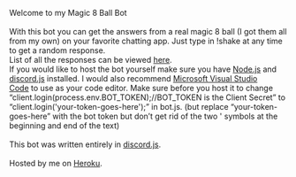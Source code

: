 Welcome to my Magic 8 Ball Bot\
\
With this bot you can get the answers from a real magic 8 ball (I got
them all from my own) on your favorite chatting app. Just type in !shake
at any time to get a random response.\
List of all the responses can be viewed
[here](https://www.google.com/url?q=https://docs.google.com/document/d/1kGhCCvhx6LNLHRR4VpjwM8l47b4gqgbP0X298pHDBNk/edit?usp%3Dsharing&sa=D&ust=1597182211880000&usg=AOvVaw2GWOMRxMLu2ropol_kwYEc).\
If you would like to host the bot yourself make sure you have
[Node.js](https://www.google.com/url?q=https://nodejs.org&sa=D&ust=1597182211880000&usg=AOvVaw2VPdj-8gq7RrUyrIqjry5K) and
[discord.js](https://www.google.com/url?q=https://discord.js.org&sa=D&ust=1597182211881000&usg=AOvVaw2_86Am5HzaX6Dqn0RuSwJ8) installed.
I would also recommend [Microsoft Visual Studio
Code](https://www.google.com/url?q=https://code.visualstudio.com/&sa=D&ust=1597182211881000&usg=AOvVaw0-aMulqnalpHE-iOh6XMss) to
use as your code editor. Make sure before you host it to change
“client.login(process.env.BOT\_TOKEN);//BOT\_TOKEN is the Client Secret”
to “client.login('your-token-goes-here');” in bot.js. (but replace
“your-token-goes-here” with the bot token but don’t get rid of the two '
symbols at the beginning and end of the text)\
\
This bot was written entirely in
[discord.js](https://www.google.com/url?q=https://discord.js.org&sa=D&ust=1597182211882000&usg=AOvVaw1ZkxTY8oxeZZeEdBUkUdke).\
\
Hosted by me on
[Heroku](https://www.google.com/url?q=https://heroku.com&sa=D&ust=1597182211882000&usg=AOvVaw019VRPnLV2gECiVzzwci9k).



